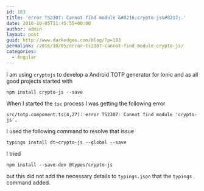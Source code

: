 ```yaml
---
id: 183
title: 'error TS2307: Cannot find module &#8216;crypto-js&#8217;.'
date: 2016-10-05T11:45:55+00:00
author: admin
layout: post
guid: http://www.darkedges.com/blog/?p=183
permalink: /2016/10/05/error-ts2307-cannot-find-module-crypto-js/
categories:
  - Angular
---
```

I am using `cryptojs` to develop a Android TOTP generator for Ionic and as all good projects started with

<!-- more --> 

```
npm install crypto-js --save
```

When I started the `tsc` process I was getting the following error

```
src/totp.component.ts(4,27): error TS2307: Cannot find module 'crypto-js'.
```

I used the following command to resolve that issue

```
typings install dt~crypto-js --global --save
```

I tried

```
npm install --save-dev @types/crypto-js
```
but this did not add the necessary details to `typings.json` that the `typings` command added.
